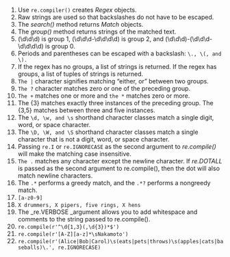 1. Use `re.compiler()` creates _Regex_ objects.
2. Raw strings are used so that backslashes do not have to be escaped.
3. The _search()_ method returns _Match_ objects.
4. The _group()_ method returns strings of the matched text.
5. (\d\d\d) is group 1, (\d\d\d-\d\d\d\d) is group 2, and (\d\d\d)-(\d\d\d-\d\d\d\d) is group 0.
6. Periods and parentheses can be escaped with a backslash: `\., \(, and \).`
7. If the regex has no groups, a list of strings is returned. If the regex has groups, a list of tuples of strings is returned.
8. `The |` character signifies matching “either, or” between two groups.
9. `The ?` character matches zero or one of the preceding group.
10. `The +` matches one or more and `the *` matches zero or more.
11. The {3} matches exactly three instances of the preceding group. The {3,5} matches between three and five instances.
12. The `\d, \w, and \s` shorthand character classes match a single digit, word, or space character.
13. The `\D, \W, and \S` shorthand character classes match a single character that is not a digit, word, or space character.
14. Passing `re.I` or `re.IGNORECASE` as the second argument to _re.compile()_ will make the matching case insensitive. 
15. `The .` matches any character except the newline character. If _re.DOTALL_ is passed as the second argument to re.compile(), then the dot will also match newline characters.
16. The `.*` performs a greedy match, and the `.*?` performs a nongreedy match.
17. `[a-z0-9]`
18. `X drummers, X pipers, five rings, X hens`
19. The _re.VERBOSE _argument allows you to add whitespace and comments to the string passed to re.compile().
20. `re.compile(r'^\d{1,3}(,\d{3})*$')`
21. `re.compile(r'[A-Z][a-z]*\sNakamoto')`
22. `re.compile(r'(Alice|Bob|Carol)\s(eats|pets|throws)\s(apples|cats|baseballs)\.', re.IGNORECASE)`
